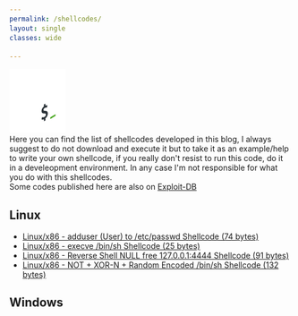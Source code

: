 ```yaml
---
permalink: /shellcodes/
layout: single
classes: wide

--- 
```

![](/assets/images/shell.png)<br>
Here you can find the list of shellcodes developed in this blog, I always suggest to do not download and execute it but to take it as an example/help to write your own shellcode, if you really don't resist to run this code, do it in a develeopment environment. In any case I'm not responsible for what you do with this shellcodes.<br>
Some codes published here are also on [Exploit-DB](https://www.exploit-db.com/shellcodes?author=9757)

## Linux
- [Linux/x86 - adduser (User) to /etc/passwd Shellcode (74 bytes)](https://blackcloud.me/adduser)<br>
- [Linux/x86 - execve /bin/sh Shellcode (25 bytes)](https://blackcloud.me/execve)<br>
- [Linux/x86 - Reverse Shell NULL free 127.0.0.1:4444 Shellcode (91 bytes)](https://blackcloud.me/reverse_shell)<br>
- [Linux/x86 - NOT + XOR-N + Random Encoded /bin/sh Shellcode (132 bytes)](https://blackcloud.me/encoders)

## Windows